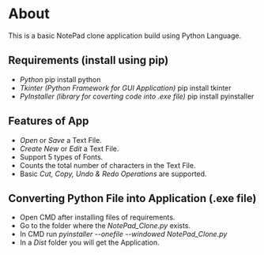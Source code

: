 # About
This is a basic NotePad clone application build using Python Language.

## Requirements (install using pip)
- *Python*
pip install python
- *Tkinter (Python Framework for GUI Application)*
pip install tkinter
- *PyInstaller (library for coverting code into .exe file)*
pip install pyinstaller

## Features of App
- *Open* or *Save* a Text File.
- *Create New* or *Edit* a Text File.
- Support 5 types of Fonts.
- Counts the total number of characters in the Text File.
- Basic *Cut, Copy, Undo & Redo Operations* are supported.

## Converting Python File into Application (.exe file)
- Open CMD after installing files of requirements.
- Go to the folder where the *NotePad_Clone.py* exists.
- In CMD run *pyinstaller --onefile --windowed NotePad_Clone.py*
- In a *Dist* folder you will get the Application.
